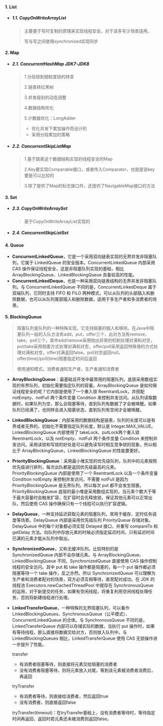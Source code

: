 #### 1. List

* ##### 1.1. CopyOnWriteArrayList

  > 主要基于写时复制的原理来实现线程安全，对于读多写少场景适用。
  >
  > 写与写之间使用synchronized实现同步

#### 2. Map

* ##### 2.1. ConcurrentHashMap JDK7-JDK8

  > 1.分段锁到细粒度锁的转变
  >
  > 2.链表转红黑树
  >
  > 3.并发级别的动态调整
  >
  > 4.数据结构优化
  >
  > 5.计数器优化：LongAdder
  >
  > * 优化并发下累加操作而设计的
  > * 采用分段累加的策略

* ##### 2.2. ConcurrentSkipListMap

  > 1.基于跳表这个数据结构实现的线程安全的Map
  >
  > 2.Key要实现Comparable接口，或者传入Comparator，也就是说key要是可以比较的
  >
  > 3.除了提供了Map的标志接口外，还提供了NavigableMap接口的方法

#### 3. Set

* ##### 2.3. CopyOnWriteArraySet

  > 基于CopyOnWriteArrayList实现的


* ##### 2.4. ConcurrentSkipListSet

#### 4. Queue

* **ConcurrentLinkedQueue**，它是一个采用双向链表实现的无界并发非阻塞队列，它属于 LinkedQueue 的安全版本。ConcurrentLinkedQueue 内部采用 CAS 操作保证线程安全，这是非阻塞队列实现的基础，相比 ArrayBlockingQueue、LinkedBlockingQueue 具备较高的性能。
* **ConcurrentLinkedDeque**，也是一种采用双向链表结构的无界并发非阻塞队列。与 ConcurrentLinkedQueue 不同的是，ConcurrentLinkedDeque 属于双端队列，它同时支持 FIFO 和 FILO 两种模式，可以从队列的头部插入和删除数据，也可以从队列尾部插入和删除数据，适用于多生产者和多消费者的场景。

#### 5. BlockingQueue

> 阻塞队列是队列的一种特殊实现，它支持阻塞的插入和移除。在Java中阻塞队列一般的入队方法有add，put，offer三个，出对方法有remove，take，poll三个，其中add/remove采用抛出异常的机制处理对满和对空，put/take采用阻塞方式处理对满和对空，offer/poll采用返回特殊值的方式处理对满和对空，offer对满返回false，poll对空返回null。offer(time)/poll(time)阻塞指定时间后返回
>
> 使用通知模式。消费者通知生产者，生产者通知消费者

* **ArrayBlockingQueue**：最基础且开发中最常用的阻塞队列，底层采用数组实现的有界队列，初始化需要指定队列的容量。ArrayBlockingQueue 是如何保证线程安全的呢？它内部是使用了一个重入锁 ReentrantLock，并搭配 notEmpty、notFull 两个条件变量 Condition 来控制并发访问。从队列读取数据时，如果队列为空，那么会阻塞等待，直到队列有数据了才会被唤醒。如果队列已经满了，也同样会进入阻塞状态，直到队列有空闲才会被唤醒。

* **LinkedBlockingQueue**：内部采用的数据结构是链表，队列的长度可以是有界或者无界的，初始化不需要指定队列长度，默认是 Integer.MAX_VALUE。LinkedBlockingQueue 内部使用了 takeLock、putLock两个重入锁 ReentrantLock，以及 notEmpty、notFull 两个条件变量 Condition 来控制并发访问。采用读锁和写锁的好处是可以避免读写时相互竞争锁的现象，所以相比于 ArrayBlockingQueue，LinkedBlockingQueue 的性能要更好。

* **PriorityBlockingQueue**：采用最小堆实现的优先级队列，队列中的元素按照优先级进行排列，每次出队都是返回优先级最高的元素。PriorityBlockingQueue 内部是使用了一个 ReentrantLock 以及一个条件变量 Condition notEmpty 来控制并发访问，不需要 notFull 是因为 PriorityBlockingQueue 是无界队列，所以每次 put 都不会发生阻塞。PriorityBlockingQueue 底层的最小堆是采用数组实现的，当元素个数大于等于最大容量时会触发扩容，在扩容时会先释放锁，保证其他元素可以正常出队，然后使用 CAS 操作确保只有一个线程可以执行扩容逻辑。

* **DelayQueue**，一种支持延迟获取元素的阻塞队列，常用于缓存、定时任务调度等场景。DelayQueue 内部是采用优先级队列 PriorityQueue 存储对象。DelayQueue 中的每个对象都必须实现 Delayed 接口，并重写 compareTo 和 getDelay 方法。向队列中存放元素的时候必须指定延迟时间，只有延迟时间已满的元素才能从队列中取出。

* **SynchronizedQueue**，又称无缓冲队列。比较特别的是 SynchronizedQueue 内部不会存储元素。与 ArrayBlockingQueue、LinkedBlockingQueue 不同，SynchronizedQueue 直接使用 CAS 操作控制线程的安全访问。其中 put 和 take 操作都是阻塞的，每一个 put 操作都必须阻塞等待一个 take 操作，反之亦然。所以 SynchronizedQueue 可以理解为生产者和消费者配对的场景，双方必须互相等待，直至配对成功。在 JDK 的线程池 Executors.newCachedThreadPool 中就存在 SynchronousQueue 的运用，对于新提交的任务，如果有空闲线程，将重复利用空闲线程处理任务，否则将新建线程进行处理。

* **LinkedTransferQueue**，一种特殊的无界阻塞队列，可以看作 LinkedBlockingQueues、SynchronousQueue（公平模式）、ConcurrentLinkedQueue 的合体。与 SynchronousQueue 不同的是，LinkedTransferQueue 内部可以存储实际的数据，当执行 put 操作时，如果有等待线程，那么直接将数据交给对方，否则放入队列中。与 LinkedBlockingQueues 相比，LinkedTransferQueue 使用 CAS 无锁操作进一步提升了性能。

  transfer

  * 有消费者阻塞等待，则直接将元素交给阻塞的消费者
  * 没有消费者阻塞等待，则将元素放入对尾，等到该元素被消费者消费后，再返回

  tryTransfer

  * 有消费者等待，则直接给消费者，然后返回true
  * 没有消费者，则直接返回false

  tryTransfer(timeout)：在tryTransfer基础上，没有消费者等待时，等待指定时间再返回，返回时若元素还未被消费则返回false。
